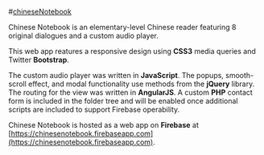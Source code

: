 #[chineseNotebook](https://chinesenotebook.firebaseapp.com)

Chinese Notebook is an elementary-level Chinese reader featuring 8 original dialogues and a custom audio player. 

This web app reatures a responsive design using **CSS3** media queries and Twitter **Bootstrap**.

The custom audio player was written in **JavaScript**. The popups, smooth-scroll effect, and modal functionality use methods from the **jQuery** library. The routing for the view was written in **AngularJS**. A custom **PHP** contact form is included in the folder tree and will be enabled once additional scripts are included to support Firebase operability. 

Chinese Notebook is hosted as a web app on **Firebase** at [https://chinesenotebook.firebaseapp.com](https://chinesenotebook.firebaseapp.com). 
